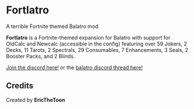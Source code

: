 # Fortlatro
A terrible Fortnite themed Balatro mod

**Fortlatro** is a Fortnite-themed expansion for Balatro with support for OldCalc and Newcalc (accessible in the config) featuring over 59 Jokers, 2 Decks, 11 Tarots, 2 Spectrals, 29 Consumables, 7 Enhancements, 3 Seals, 2 Booster Packs, and 2 Blinds.

[Join the discord here!](https://discord.gg/t8R3A6RUbN) or the [balatro discord thread here!](https://discord.com/channels/1116389027176787968/1327844797653843978)

## Credits
Created by **EricTheToon**
